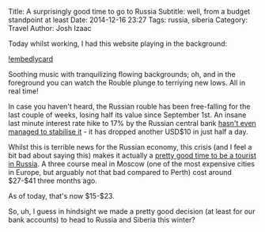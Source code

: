 Title: A surprisingly good time to go to Russia
Subtitle: well, from a budget standpoint at least
Date: 2014-12-16 23:27
Tags: russia, siberia
Category: Travel
Author: Josh Izaac

Today whilst working, I had this website playing in the background: 

[!embedlycard](http://zenrus.ru/)

Soothing music with tranquilizing flowing backgrounds; oh, and in the foreground you can watch the Rouble plunge to terriying new lows. All in real time!

In case you haven't heard, the Russian rouble has been free-falling for the last couple of weeks, losing half its value since September 1st. An insane last minute interest rate hike to 17% by the Russian central bank [hasn't even managed to stabilise it](http://www.bbc.com/news/business-30492518) - it has dropped another USD$10 in just half a day.

Whilst this is terrible news for the Russian economy, this crisis (and I feel a bit bad about saying this) makes it actually a [pretty good time to be a tourist in Russia](http://www.reddit.com/r/travel/comments/2pdwps/psa_if_you_want_to_travel_russia_on_a_budget_nows/). A three course meal in Moscow (one of the most expensive cities in Europe, but arguably not that bad compared to Perth) cost around \$27-\$41 three months ago.

As of today, that's now \$15-\$23.

So, uh, I guess in hindsight we made a pretty good decision (at least for our bank accounts) to head to Russia and Siberia this winter?